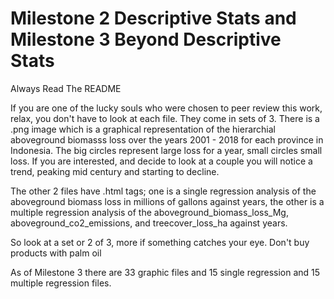 Milestone 2 Descriptive Stats and Milestone 3 Beyond Descriptive Stats
========
Always Read The README

If you are one of the lucky souls who were chosen to peer review this work, relax, you don't have to look at each file. They come in sets of 3. There is a .png
image which is a graphical representation of the hierarchial aboveground biomasss loss over the years 2001 - 2018 for each province in Indonesia. The big circles
represent large loss for a year, small circles small loss. If you are interested, and decide to look at a couple you will notice a trend, peaking mid century and 
starting to decline.

The other 2 files have .html tags; one is a single regression analysis of the aboveground biomass loss in millions of gallons against years, the other is a multiple regression analysis of the aboveground_biomass_loss_Mg, aboveground_co2_emissions, and treecover_loss_ha against years.

So look at a set or 2 of 3, more if something catches your eye. Don't buy products with palm oil

As of Milestone 3 there are 33 graphic files and 15 single regression and 15 multiple regression files.
